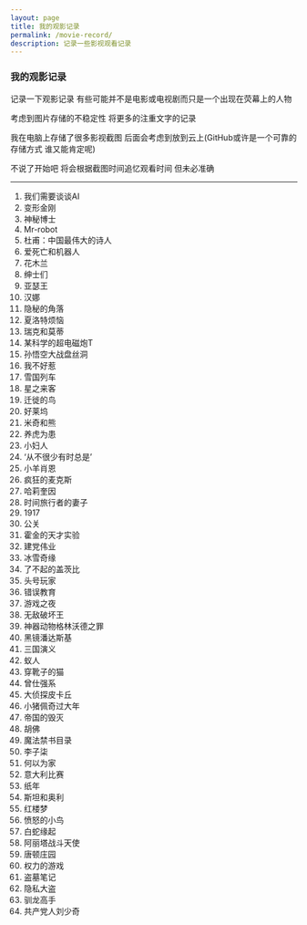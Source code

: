 ```yaml
---
layout: page 
title: 我的观影记录
permalink: /movie-record/
description: 记录一些影视观看记录
---
```


### 我的观影记录

记录一下观影记录 有些可能并不是电影或电视剧而只是一个出现在荧幕上的人物

考虑到图片存储的不稳定性 将更多的注重文字的记录

我在电脑上存储了很多影视截图 后面会考虑到放到云上(GitHub或许是一个可靠的存储方式 谁又能肯定呢)

不说了开始吧 将会根据截图时间追忆观看时间 但未必准确

---

1. 我们需要谈谈AI
1. 变形金刚
1. 神秘博士
1. Mr-robot
1. 杜甫：中国最伟大的诗人
1. 爱死亡和机器人 
1. 花木兰
1. 绅士们
1. 亚瑟王
1. 汉娜
1. 隐秘的角落
1. 夏洛特烦恼
1. 瑞克和莫蒂
1. 某科学的超电磁炮T
1. 孙悟空大战盘丝洞
1. 我不好惹
1. 雪国列车
1. 星之来客
1. 迁徙的鸟
1. 好莱坞
1. 米奇和熊
1. 养虎为患
1. 小妇人
1. ‘从不很少有时总是’
1. 小羊肖恩
1. 疯狂的麦克斯
1. 哈莉奎因
1. 时间旅行者的妻子
1. 1917
1. 公关
1. 霍金的天才实验
1. 建党伟业
1. 冰雪奇缘
1. 了不起的盖茨比
1. 头号玩家
1. 错误教育
1. 游戏之夜
1. 无敌破坏王
1. 神器动物格林沃德之罪
1. 黑镜潘达斯基
1. 三国演义
1. 蚁人
1. 穿靴子的猫
1. 曾仕强系
1. 大侦探皮卡丘
1. 小猪佩奇过大年
1. 帝国的毁灭
1. 胡佛
1. 魔法禁书目录
1. 李子柒
1. 何以为家
1. 意大利比赛
1. 纸年
1. 斯坦和奥利
1. 红楼梦
1. 愤怒的小鸟
1. 白蛇缘起
1. 阿丽塔战斗天使
1. 唐顿庄园
1. 权力的游戏
1. 盗墓笔记
1. 隐私大盗
1. 驯龙高手
1. 共产党人刘少奇

 
